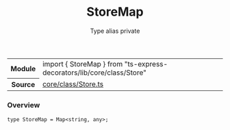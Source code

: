 <header class="symbol-info-header">    <h1 id="storemap">StoreMap</h1>    <label class="symbol-info-type-label type">Type alias</label>    <label class="api-type-label private">private</label>  </header>
<section class="symbol-info">      <table class="is-full-width">        <tbody>        <tr>          <th>Module</th>          <td>            <div class="lang-typescript">                <span class="token keyword">import</span> { StoreMap }                 <span class="token keyword">from</span>                 <span class="token string">"ts-express-decorators/lib/core/class/Store"</span>                            </div>          </td>        </tr>        <tr>          <th>Source</th>          <td>            <a href="https://romakita.github.io/ts-express-decorators/#//blob/v2.3.7/src/core/class/Store.ts#L0-L0">                core/class/Store.ts            </a>        </td>        </tr>                </tbody>      </table>    </section>

### Overview

<pre><code class="typescript-lang">type StoreMap = Map<<span class="token keyword">string</span><span class="token punctuation">,</span> <span class="token keyword">any</span>><span class="token punctuation">;</span></code></pre>
